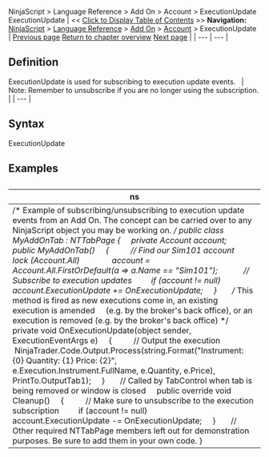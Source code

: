 ﻿
NinjaScript > Language Reference > Add On > Account > ExecutionUpdate
ExecutionUpdate
| << [Click to Display Table of Contents](executionupdate.md) >> **Navigation:**     [NinjaScript](ninjascript-1.md) > [Language Reference](language_reference_wip-1.md) > [Add On](add_on-1.md) > [Account](account_class-1.md) > ExecutionUpdate | [Previous page](executions-1.md) [Return to chapter overview](account_class-1.md) [Next page](flatten-1.md) |
| --- | --- |
## Definition
ExecutionUpdate is used for subscribing to execution update events. 
 
| Note: Remember to unsubscribe if you are no longer using the subscription. |
| --- |

## Syntax
ExecutionUpdate

## Examples
## 
| ns |
| --- |
| /* Example of subscribing/unsubscribing to execution update events from an Add On. The concept can be carried over to any NinjaScript object you may be working on. */ public class MyAddOnTab : NTTabPage {      private Account account;      public MyAddOnTab()      {           // Find our Sim101 account          lock (Account.All)                account = Account.All.FirstOrDefault(a => a.Name == "Sim101");             // Subscribe to execution updates          if (account != null)                account.ExecutionUpdate += OnExecutionUpdate;      }        /* This method is fired as new executions come in, an existing execution is amended      (e.g. by the broker's back office), or an execution is removed (e.g. by the broker's back office) */      private void OnExecutionUpdate(object sender, ExecutionEventArgs e)      {           // Output the execution           NinjaTrader.Code.Output.Process(string.Format("Instrument: {0} Quantity: {1} Price: {2}",                e.Execution.Instrument.FullName, e.Quantity, e.Price), PrintTo.OutputTab1);      }        // Called by TabControl when tab is being removed or window is closed      public override void Cleanup()      {           // Make sure to unsubscribe to the execution subscription          if (account != null)               account.ExecutionUpdate -= OnExecutionUpdate;      }        // Other required NTTabPage members left out for demonstration purposes. Be sure to add them in your own code. } |

